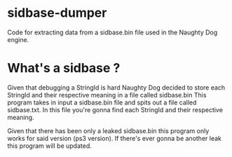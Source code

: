 # sidbase-dumper
Code for extracting data from a sidbase.bin file used in the Naughty Dog engine.

# What's a sidbase ?
Given that debugging a StringId is hard Naughty Dog decided to store each StringId and their respective meaning in a file called sidbase.bin
This program takes in input a sidbase.bin file and spits out a file called sidbase.txt. In this file you're gonna find each StringId and their respective meaning.

Given that there has been only a leaked sidbase.bin this program only works for said version (ps3 version). 
If there's ever gonna be another leak this program will be updated. 
